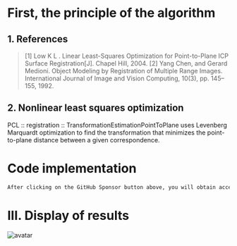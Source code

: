 #  First, the principle of the algorithm 

##  1. References 

>  [1] Low K L . Linear Least-Squares Optimization for Point-to-Plane ICP Surface Registration[J]. Chapel Hill, 2004. [2] Yang Chen, and Gerard Medioni. Object Modeling by Registration of Multiple Range Images. International Journal of Image and Vision Computing, 10(3), pp. 145–155, 1992. 

##  2. Nonlinear least squares optimization 

 PCL :: registration :: TransformationEstimationPointToPlane uses Levenberg Marquardt optimization to find the transformation that minimizes the point-to-plane distance between a given correspondence. 

#  Code implementation 

  ```python  
After clicking on the GitHub Sponsor button above, you will obtain access permissions to my private code repository ( https://github.com/slowlon/my_code_bar ) to view this blog code. By searching the code number of this blog, you can find the code you need, code number is: 2024020309574261589
  ```  
#  III. Display of results 

 ![avatar]( 20201123155047370.png) 

